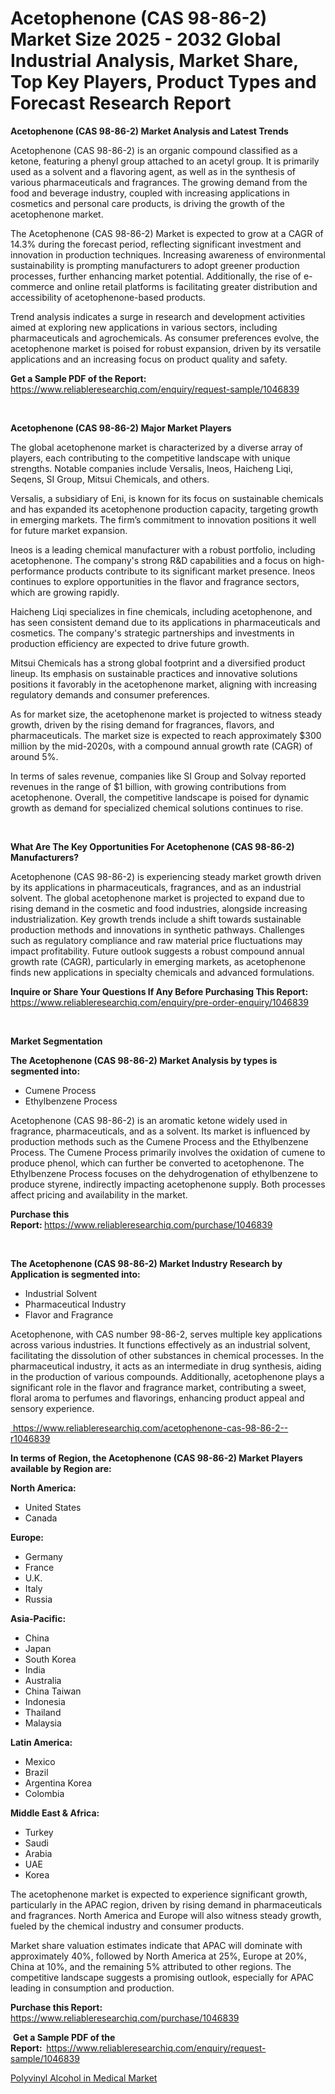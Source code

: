<p><h1>Acetophenone (CAS 98-86-2) Market Size 2025 - 2032 Global Industrial Analysis, Market Share, Top Key Players, Product Types and Forecast Research Report</h1></p><p><strong>Acetophenone (CAS 98-86-2) Market Analysis and Latest Trends</strong></p>
<p><p>Acetophenone (CAS 98-86-2) is an organic compound classified as a ketone, featuring a phenyl group attached to an acetyl group. It is primarily used as a solvent and a flavoring agent, as well as in the synthesis of various pharmaceuticals and fragrances. The growing demand from the food and beverage industry, coupled with increasing applications in cosmetics and personal care products, is driving the growth of the acetophenone market.</p><p>The Acetophenone (CAS 98-86-2) Market is expected to grow at a CAGR of 14.3% during the forecast period, reflecting significant investment and innovation in production techniques. Increasing awareness of environmental sustainability is prompting manufacturers to adopt greener production processes, further enhancing market potential. Additionally, the rise of e-commerce and online retail platforms is facilitating greater distribution and accessibility of acetophenone-based products. </p><p>Trend analysis indicates a surge in research and development activities aimed at exploring new applications in various sectors, including pharmaceuticals and agrochemicals. As consumer preferences evolve, the acetophenone market is poised for robust expansion, driven by its versatile applications and an increasing focus on product quality and safety.</p></p>
<p><strong>Get a Sample PDF of the Report:&nbsp;</strong> <a href="https://www.reliableresearchiq.com/enquiry/request-sample/1046839?utm_campaign=3505&utm_medium=2&utm_source=Github&utm_content=ia&utm_term=22032025&utm_id=acetophenone-cas-98-86-2">https://www.reliableresearchiq.com/enquiry/request-sample/1046839</a></p>
<p>&nbsp;</p>
<p><strong>Acetophenone (CAS 98-86-2) Major Market Players</strong></p>
<p><p>The global acetophenone market is characterized by a diverse array of players, each contributing to the competitive landscape with unique strengths. Notable companies include Versalis, Ineos, Haicheng Liqi, Seqens, SI Group, Mitsui Chemicals, and others.</p><p>Versalis, a subsidiary of Eni, is known for its focus on sustainable chemicals and has expanded its acetophenone production capacity, targeting growth in emerging markets. The firm’s commitment to innovation positions it well for future market expansion.</p><p>Ineos is a leading chemical manufacturer with a robust portfolio, including acetophenone. The company's strong R&D capabilities and a focus on high-performance products contribute to its significant market presence. Ineos continues to explore opportunities in the flavor and fragrance sectors, which are growing rapidly.</p><p>Haicheng Liqi specializes in fine chemicals, including acetophenone, and has seen consistent demand due to its applications in pharmaceuticals and cosmetics. The company's strategic partnerships and investments in production efficiency are expected to drive future growth.</p><p>Mitsui Chemicals has a strong global footprint and a diversified product lineup. Its emphasis on sustainable practices and innovative solutions positions it favorably in the acetophenone market, aligning with increasing regulatory demands and consumer preferences.</p><p>As for market size, the acetophenone market is projected to witness steady growth, driven by the rising demand for fragrances, flavors, and pharmaceuticals. The market size is expected to reach approximately $300 million by the mid-2020s, with a compound annual growth rate (CAGR) of around 5%.</p><p>In terms of sales revenue, companies like SI Group and Solvay reported revenues in the range of $1 billion, with growing contributions from acetophenone. Overall, the competitive landscape is poised for dynamic growth as demand for specialized chemical solutions continues to rise.</p></p>
<p>&nbsp;</p>
<p><strong>What Are The Key Opportunities For Acetophenone (CAS 98-86-2) Manufacturers?</strong></p>
<p><p>Acetophenone (CAS 98-86-2) is experiencing steady market growth driven by its applications in pharmaceuticals, fragrances, and as an industrial solvent. The global acetophenone market is projected to expand due to rising demand in the cosmetic and food industries, alongside increasing industrialization. Key growth trends include a shift towards sustainable production methods and innovations in synthetic pathways. Challenges such as regulatory compliance and raw material price fluctuations may impact profitability. Future outlook suggests a robust compound annual growth rate (CAGR), particularly in emerging markets, as acetophenone finds new applications in specialty chemicals and advanced formulations.</p></p>
<p><strong>Inquire or Share Your Questions If Any Before Purchasing This Report:</strong> <a href="https://www.reliableresearchiq.com/enquiry/pre-order-enquiry/1046839?utm_campaign=3505&utm_medium=2&utm_source=Github&utm_content=ia&utm_term=22032025&utm_id=acetophenone-cas-98-86-2">https://www.reliableresearchiq.com/enquiry/pre-order-enquiry/1046839</a></p>
<p>&nbsp;</p>
<p><strong>Market Segmentation</strong></p>
<p><strong>The Acetophenone (CAS 98-86-2) Market Analysis by types is segmented into:</strong></p>
<p><ul><li>Cumene Process</li><li>Ethylbenzene Process</li></ul></p>
<p><p>Acetophenone (CAS 98-86-2) is an aromatic ketone widely used in fragrance, pharmaceuticals, and as a solvent. Its market is influenced by production methods such as the Cumene Process and the Ethylbenzene Process. The Cumene Process primarily involves the oxidation of cumene to produce phenol, which can further be converted to acetophenone. The Ethylbenzene Process focuses on the dehydrogenation of ethylbenzene to produce styrene, indirectly impacting acetophenone supply. Both processes affect pricing and availability in the market.</p></p>
<p><strong>Purchase this Report:&nbsp;</strong><a href="https://www.reliableresearchiq.com/purchase/1046839?utm_campaign=3505&utm_medium=2&utm_source=Github&utm_content=ia&utm_term=22032025&utm_id=acetophenone-cas-98-86-2">https://www.reliableresearchiq.com/purchase/1046839</a></p>
<p>&nbsp;</p>
<p><strong>The Acetophenone (CAS 98-86-2) Market Industry Research by Application is segmented into:</strong></p>
<p><ul><li>Industrial Solvent</li><li>Pharmaceutical Industry</li><li>Flavor and Fragrance</li></ul></p>
<p><p>Acetophenone, with CAS number 98-86-2, serves multiple key applications across various industries. It functions effectively as an industrial solvent, facilitating the dissolution of other substances in chemical processes. In the pharmaceutical industry, it acts as an intermediate in drug synthesis, aiding in the production of various compounds. Additionally, acetophenone plays a significant role in the flavor and fragrance market, contributing a sweet, floral aroma to perfumes and flavorings, enhancing product appeal and sensory experience.</p></p>
<p><a href="https://www.reliableresearchiq.com/acetophenone-cas-98-86-2--r1046839?utm_campaign=3505&utm_medium=2&utm_source=Github&utm_content=ia&utm_term=22032025&utm_id=acetophenone-cas-98-86-2">&nbsp;https://www.reliableresearchiq.com/acetophenone-cas-98-86-2--r1046839</a></p>
<p><strong>In terms of Region, the Acetophenone (CAS 98-86-2) Market Players available by Region are:</strong></p>
<p>
    <p> <strong> North America: </strong>
        <ul>
            <li>United States</li>
            <li>Canada</li>
        </ul>
        </p> 
    <p> <strong> Europe: </strong>
        <ul>
            <li>Germany</li>
            <li>France</li>
            <li>U.K.</li>
            <li>Italy</li>
            <li>Russia</li>
        </ul>
        </p> 
    <p> <strong> Asia-Pacific: </strong>
        <ul>
            <li>China</li>
            <li>Japan</li>
            <li>South Korea</li>
            <li>India</li>
            <li>Australia</li>
            <li>China Taiwan</li>
            <li>Indonesia</li>
            <li>Thailand</li>
            <li>Malaysia</li>
        </ul>
        </p> 
    <p> <strong> Latin America: </strong>
        <ul>
            <li>Mexico</li>
            <li>Brazil</li>
            <li>Argentina Korea</li>
            <li>Colombia</li>
        </ul>
        </p> 
    <p> <strong> Middle East & Africa: </strong>
        <ul>
            <li>Turkey</li>
            <li>Saudi</li>
            <li>Arabia</li>
            <li>UAE</li>
            <li>Korea</li>
        </ul>
    </p>
    </p>
<p><p>The acetophenone market is expected to experience significant growth, particularly in the APAC region, driven by rising demand in pharmaceuticals and fragrances. North America and Europe will also witness steady growth, fueled by the chemical industry and consumer products. </p><p>Market share valuation estimates indicate that APAC will dominate with approximately 40%, followed by North America at 25%, Europe at 20%, China at 10%, and the remaining 5% attributed to other regions. The competitive landscape suggests a promising outlook, especially for APAC leading in consumption and production.</p></p>
<p><strong>Purchase this Report: </strong><a href="https://www.reliableresearchiq.com/purchase/1046839?utm_campaign=3505&utm_medium=2&utm_source=Github&utm_content=ia&utm_term=22032025&utm_id=acetophenone-cas-98-86-2">https://www.reliableresearchiq.com/purchase/1046839</a></p>
<p>&nbsp;<strong>Get a Sample PDF of the Report:&nbsp;&nbsp;</strong><a href="https://www.reliableresearchiq.com/enquiry/request-sample/1046839?utm_campaign=3505&utm_medium=2&utm_source=Github&utm_content=ia&utm_term=22032025&utm_id=acetophenone-cas-98-86-2">https://www.reliableresearchiq.com/enquiry/request-sample/1046839</a></p>
<p><strong></strong></p>
<p><p><a href="https://github.com/signallaikun/Market-Research-Report-List-1/blob/main/polyvinyl-alcohol-in-medical-market.md?utm_campaign=3505&utm_medium=2&utm_source=Github&utm_content=ia&utm_term=22032025&utm_id=acetophenone-cas-98-86-2">Polyvinyl Alcohol in Medical Market</a></p></p>